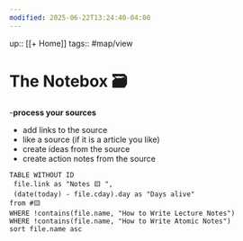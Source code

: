 ```yaml
---
modified: 2025-06-22T13:24:40-04:00
---
```

up:: [[+ Home]]
tags:: #map/view 

# The Notebox 🗃
-**process your sources**
- add links to the source
- like a source  (if it is a article you like) 
- create ideas from the source
- create action notes from the source

```dataview
TABLE WITHOUT ID
 file.link as "Notes 🟨 ",
 (date(today) - file.cday).day as "Days alive"
from #🟨 
WHERE !contains(file.name, "How to Write Lecture Notes")
WHERE !contains(file.name, "How to Write Atomic Notes")
sort file.name asc
```


